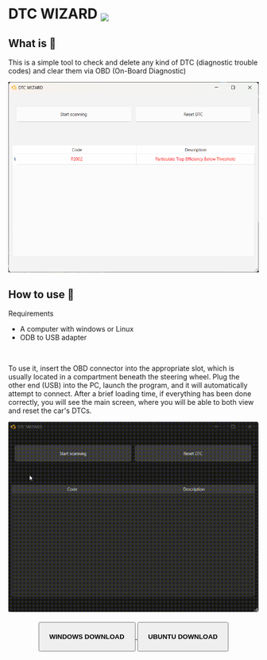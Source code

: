 # DTC WIZARD <img  src="https://raw.githubusercontent.com/Giuseppe7887/DTC-WIZARD/refs/heads/main/assets/icon.ico" width=30 style="transform:translateY(5px)"/>


## What is 🧙


This is a simple tool to check and delete any kind of DTC (diagnostic trouble codes) and clear them via OBD (On-Board Diagnostic)

<img src="https://raw.githubusercontent.com/Giuseppe7887/DTC-WIZARD/refs/heads/main/assets/app.png"/>


## How to use 🔧

Requirements

- A computer with windows or Linux
- ODB to USB adapter

<br/>

To use it, insert the OBD connector into the appropriate slot, which is usually located in a compartment beneath the steering wheel. Plug the other end (USB) into the PC, launch the program, and it will automatically attempt to connect. After a brief loading time, if everything has been done correctly, you will see the main screen, where you will be able to both view and reset the car's DTCs.

<img src="https://raw.githubusercontent.com/Giuseppe7887/DTC-WIZARD/refs/heads/main/assets/demo.gif"/>

<br/>
<br/>

<center>
    <a href="http://lignux.net/static/apps/DTC%20WIZARD.exe">
    <button target="_blank" style="padding:20px;font-weight:900">WINDOWS DOWNLOAD</button>
    </a>
    <button style="padding:20px; font-weight:900">UBUNTU DOWNLOAD</button>
</center>
